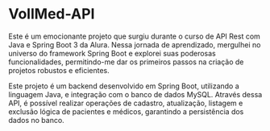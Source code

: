 # VollMed-API
Este é um emocionante projeto que surgiu durante o curso de API Rest com Java e Spring Boot 3 da Alura. Nessa jornada de aprendizado, mergulhei no universo do framework Spring Boot e explorei suas poderosas funcionalidades, permitindo-me dar os primeiros passos na criação de projetos robustos e eficientes.


Este projeto é um backend desenvolvido em Spring Boot, utilizando a linguagem Java, e integração com o banco de dados MySQL. Através dessa API, é possível realizar operações de cadastro, atualização, listagem e exclusão lógica de pacientes e médicos, garantindo a persistência dos dados no banco.
